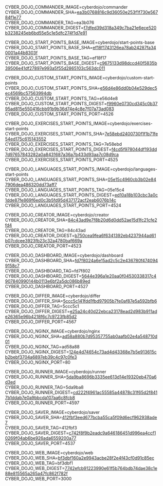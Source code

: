 
CYBER_DOJO_COMMANDER_IMAGE=cyberdojo/commander  
CYBER_DOJO_COMMANDER_SHA=[ea3b0768816c9d36050e253f1f730e56784f1e77](https://github.com/cyber-dojo/commander/commit/ea3b0768816c9d36050e253f1f730e56784f1e77)  
CYBER_DOJO_COMMANDER_TAG=ea3b076  
CYBER_DOJO_COMMANDER_DIGEST=[f7dfed39d318a349c7ba21e6ece520b3238245eb6bd55e5c1e5dfc274f1d7e91](https://hub.docker.com/layers/cyberdojo/commander/ea3b076/images/sha256-f7dfed39d318a349c7ba21e6ece520b3238245eb6bd55e5c1e5dfc274f1d7e91)  

CYBER_DOJO_START_POINTS_BASE_IMAGE=cyberdojo/start-points-base  
CYBER_DOJO_START_POINTS_BASE_SHA=[ef18f1743126ea78ab24287fa340001a44b8303f](https://github.com/cyber-dojo/start-points-base/commit/ef18f1743126ea78ab24287fa340001a44b8303f)  
CYBER_DOJO_START_POINTS_BASE_TAG=ef18f17  
CYBER_DOJO_START_POINTS_BASE_DIGEST=[c9675133d98dccd40f5835b39506e41df27897e993a5f55d2865103c563dc011](https://hub.docker.com/layers/cyberdojo/start-points-base/ef18f17/images/sha256-c9675133d98dccd40f5835b39506e41df27897e993a5f55d2865103c563dc011)  

CYBER_DOJO_CUSTOM_START_POINTS_IMAGE=cyberdojo/custom-start-points  
CYBER_DOJO_CUSTOM_START_POINTS_SHA=[e56d4e86dd0b04e529dec5ec4569bc57563994db](https://github.com/cyber-dojo/custom-start-points/commit/e56d4e86dd0b04e529dec5ec4569bc57563994db)  
CYBER_DOJO_CUSTOM_START_POINTS_TAG=e56d4e8  
CYBER_DOJO_CUSTOM_START_POINTS_DIGEST=[f9960e0730cd345c0b3795ad815e550416cbb91b9b36d74e4c8e7f07a73ad083](https://hub.docker.com/layers/cyberdojo/custom-start-points/e56d4e8/images/sha256-f9960e0730cd345c0b3795ad815e550416cbb91b9b36d74e4c8e7f07a73ad083)  
CYBER_DOJO_CUSTOM_START_POINTS_PORT=4526  

CYBER_DOJO_EXERCISES_START_POINTS_IMAGE=cyberdojo/exercises-start-points  
CYBER_DOJO_EXERCISES_START_POINTS_SHA=[7e58ebd2400730f1f1b71fe54ed175c615143552](https://github.com/cyber-dojo/exercises-start-points/commit/7e58ebd2400730f1f1b71fe54ed175c615143552)  
CYBER_DOJO_EXERCISES_START_POINTS_TAG=7e58ebd  
CYBER_DOJO_EXERCISES_START_POINTS_DIGEST=[f4cd5f978044df193dd7d97657843282a0a8431687a36a7b433d93aa7c08d9ca](https://hub.docker.com/layers/cyberdojo/exercises-start-points/7e58ebd/images/sha256-f4cd5f978044df193dd7d97657843282a0a8431687a36a7b433d93aa7c08d9ca)  
CYBER_DOJO_EXERCISES_START_POINTS_PORT=4525  

CYBER_DOJO_LANGUAGES_START_POINTS_IMAGE=cyberdojo/languages-start-points  
CYBER_DOJO_LANGUAGES_START_POINTS_SHA=[05e15c4960cb3b02e847906dea486320dd73aff7](https://github.com/cyber-dojo/languages-start-points/commit/05e15c4960cb3b02e847906dea486320dd73aff7)  
CYBER_DOJO_LANGUAGES_START_POINTS_TAG=05e15c4  
CYBER_DOJO_LANGUAGES_START_POINTS_DIGEST=[ed10a18b103cbc3a0c1dde87fe869f6ed0c3b5fd95d437172acf2eab6076b14c](https://hub.docker.com/layers/cyberdojo/languages-start-points/05e15c4/images/sha256-ed10a18b103cbc3a0c1dde87fe869f6ed0c3b5fd95d437172acf2eab6076b14c)  
CYBER_DOJO_LANGUAGES_START_POINTS_PORT=4524  

CYBER_DOJO_CREATOR_IMAGE=cyberdojo/creator  
CYBER_DOJO_CREATOR_SHA=[84c43ad9e7f8b20d6d0dd52ae15d1fc21cfe2fd4](https://gitlab.com/cyber-dojo/creator/-/commit/84c43ad9e7f8b20d6d0dd52ae15d1fc21cfe2fd4)  
CYBER_DOJO_CREATOR_TAG=84c43ad  
CYBER_DOJO_CREATOR_DIGEST=[b750cea9fea6f6341392eb4237944ad61b07cdcee3923fb23c32a4780baf669a](https://hub.docker.com/layers/cyberdojo/creator/84c43ad/images/sha256-b750cea9fea6f6341392eb4237944ad61b07cdcee3923fb23c32a4780baf669a)  
CYBER_DOJO_CREATOR_PORT=4523  

CYBER_DOJO_DASHBOARD_IMAGE=cyberdojo/dashboard  
CYBER_DOJO_DASHBOARD_SHA=[fd7f8024a6e15ad2c5c2e436780f4740949158c7](https://github.com/cyber-dojo/dashboard/commit/fd7f8024a6e15ad2c5c2e436780f4740949158c7)  
CYBER_DOJO_DASHBOARD_TAG=fd7f802  
CYBER_DOJO_DASHBOARD_DIGEST=[5644e396a1e20aa0f04530338317c4907840990144b0113e6bf2a5dc086b89ed](https://hub.docker.com/layers/cyberdojo/dashboard/fd7f802/images/sha256-5644e396a1e20aa0f04530338317c4907840990144b0113e6bf2a5dc086b89ed)  
CYBER_DOJO_DASHBOARD_PORT=4527  

CYBER_DOJO_DIFFER_IMAGE=cyberdojo/differ  
CYBER_DOJO_DIFFER_SHA=[5ccc5c141fdd1fbd97905b7fe0af87e5a592bfb6](https://github.com/cyber-dojo/differ/commit/5ccc5c141fdd1fbd97905b7fe0af87e5a592bfb6)  
CYBER_DOJO_DIFFER_TAG=5ccc5c1  
CYBER_DOJO_DIFFER_DIGEST=[e25a24c40d22ebca23178ead2d983b911ade26365e96b4218f6c7c9723fb85d2](https://hub.docker.com/layers/cyberdojo/differ/5ccc5c1/images/sha256-e25a24c40d22ebca23178ead2d983b911ade26365e96b4218f6c7c9723fb85d2)  
CYBER_DOJO_DIFFER_PORT=4567  

CYBER_DOJO_NGINX_IMAGE=cyberdojo/nginx  
CYBER_DOJO_NGINX_SHA=[ad58a880b7d95357755ab0aafb02e4a548710d01](https://github.com/cyber-dojo/nginx/commit/ad58a880b7d95357755ab0aafb02e4a548710d01)  
CYBER_DOJO_NGINX_TAG=ad58a88  
CYBER_DOJO_NGINX_DIGEST=[124e4d74654c73ad4d43368e7b5e913615cb2bebf3704a6897eb39c4c97c0fe3](https://hub.docker.com/layers/cyberdojo/nginx/ad58a88/images/sha256-124e4d74654c73ad4d43368e7b5e913615cb2bebf3704a6897eb39c4c97c0fe3)  
CYBER_DOJO_NGINX_PORT=80  

CYBER_DOJO_RUNNER_IMAGE=cyberdojo/runner  
CYBER_DOJO_RUNNER_SHA=[5da9ba8696b3335ee613d14e19320eb470a6d3ed](https://github.com/cyber-dojo/runner/commit/5da9ba8696b3335ee613d14e19320eb470a6d3ed)  
CYBER_DOJO_RUNNER_TAG=5da9ba8  
CYBER_DOJO_RUNNER_DIGEST=[cd222f4961ac55585a44878c31f65d2f8417b1ddab7e0a9bbcda107aa6c8fcb8](https://hub.docker.com/layers/cyberdojo/runner/5da9ba8/images/sha256-cd222f4961ac55585a44878c31f65d2f8417b1ddab7e0a9bbcda107aa6c8fcb8)  
CYBER_DOJO_RUNNER_PORT=4597  

CYBER_DOJO_SAVER_IMAGE=cyberdojo/saver  
CYBER_DOJO_SAVER_SHA=[412fbf3eed677bcba55ca5f09d6ecf962938ade7](https://github.com/cyber-dojo/saver/commit/412fbf3eed677bcba55ca5f09d6ecf962938ade7)  
CYBER_DOJO_SAVER_TAG=412fbf3  
CYBER_DOJO_SAVER_DIGEST=[c742f8f9b2eadc9a646186451d996ea4ccf10269f04ab6be926ada6559200a77](https://hub.docker.com/layers/cyberdojo/saver/412fbf3/images/sha256-c742f8f9b2eadc9a646186451d996ea4ccf10269f04ab6be926ada6559200a77)  
CYBER_DOJO_SAVER_PORT=4537  

CYBER_DOJO_WEB_IMAGE=cyberdojo/web  
CYBER_DOJO_WEB_SHA=[bf3dbf160a2e9943acbe28f2e4f43cf0d91c85ec](https://github.com/cyber-dojo/web/commit/bf3dbf160a2e9943acbe28f2e4f43cf0d91c85ec)  
CYBER_DOJO_WEB_TAG=bf3dbf1  
CYBER_DOJO_WEB_DIGEST=[7742efcb91223990e61f5b764bdb74dae38c1e88e815565a265a47fc862f782f](https://hub.docker.com/layers/cyberdojo/web/bf3dbf1/images/sha256-7742efcb91223990e61f5b764bdb74dae38c1e88e815565a265a47fc862f782f)  
CYBER_DOJO_WEB_PORT=3000  
